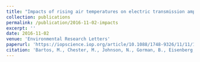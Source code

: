 ```yaml
---
title: "Impacts of rising air temperatures on electric transmission ampacity and peak electricity load in the United States"
collection: publications
permalink: /publication/2016-11-02-impacts
excerpt: ''
date: 2016-11-02
venue: 'Environmental Research Letters'
paperurl: 'https://iopscience.iop.org/article/10.1088/1748-9326/11/11/114008/meta'
citation: 'Bartos, M., Chester, M., Johnson, N., Gorman, B., Eisenberg, D., Linkov, I., & Bates, M. (2016). Impacts of rising air temperatures on electric transmission ampacity and peak electricity load in the United States. Environmental Research Letters, 11(11), 114008. doi:10.1088/1748-9326/11/11/114008'
---
```


<!-- This paper is about the number 1. The number 2 is left for future work. -->

<!-- [Download paper here](http://academicpages.github.io/files/paper1.pdf) -->

<!-- Recommended citation: Your Name, You. (2009). "Paper Title Number 1." <i>Journal 1</i>. 1(1). -->
